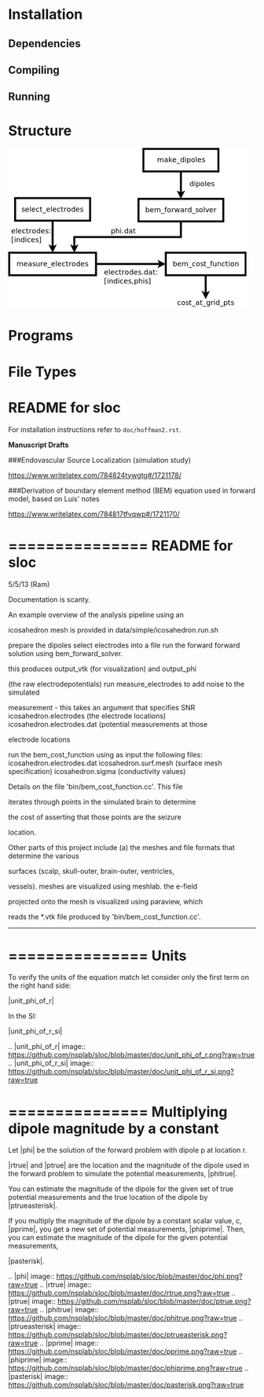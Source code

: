 Installation
============

Dependencies
------------

Compiling
---------

Running
-------


Structure
=========

![Alt text](https://github.com/nsplab/sloc/blob/master/doc/block_diag.png?raw=true )


Programs
========


File Types
==========


README for sloc
===============

For installation instructions refer to ``doc/hoffman2.rst``.

**Manuscript Drafts**

###Endovascular Source Localization (simulation study)

https://www.writelatex.com/784824tywgtg#/1721178/

###Derivation of boundary element method (BEM) equation used in forward model, based on Luis' notes

https://www.writelatex.com/784817tfvqwp#/1721170/

===============
README for sloc
===============

5/5/13 (Ram)

Documentation is scanty.

An example overview of the analysis pipeline using an 

icosahedron mesh is provided in data/simple/icosahedron.run.sh

prepare the dipoles
select electrodes into a file
run the forward forward solution using bem_forward_solver. 

this produces output_vtk (for visualization) and output_phi 

(the raw electrodepotentials)
run measure_electrodes to add noise to the simulated 

measurement - this takes an argument that specifies SNR
  icosahedron.electrodes (the electrode locations)
  icosahedron.electrodes.dat (potential measurements at those 

electrode locations

run the bem_cost_function using as input the following files:
  icosahedron.electrodes.dat
  icosahedron.surf.mesh (surface mesh specification)
  icosahedron.sigma (conductivity values)


Details on the file 'bin/bem_cost_function.cc'.  This file 

iterates through points in the simulated brain to determine 

the cost of asserting that those points are the seizure 

location.

Other parts of this project include 
(a) the meshes and file formats that determine the various 

surfaces (scalp, skull-outer, brain-outer, ventricles, 

vessels).  meshes are visualized using meshlab.  the e-field 

projected onto the mesh is visualized using paraview, which 

reads the \*.vtk file produced by 'bin/bem_cost_function.cc'.

---

===============
Units
===============
To verify the units of the equation match let consider only the first term on the right hand side:

|unit_phi_of_r|

In the SI:

|unit_phi_of_r_si|

.. |unit_phi_of_r| image:: https://github.com/nsplab/sloc/blob/master/doc/unit_phi_of_r.png?raw=true 
.. |unit_phi_of_r_si| image:: https://github.com/nsplab/sloc/blob/master/doc/unit_phi_of_r_si.png?raw=true 

===============
Multiplying dipole magnitude by a constant 
===============
Let |phi| be the solution of the forward problem with dipole p at location r. 

|rtrue| and |ptrue| are the location and the magnitude of the dipole used in the
forward problem to simulate the potential measurements, |phitrue|.

You can estimate the magnitude of the dipole for the given set of true potential 
measurements and the true location of the dipole by |ptrueasterisk|.

If you multiply the magnitude of the dipole by a constant scalar value, c, 
|pprime|, you get a new set of potential measurements, |phiprime|. Then, you
can estimate the magnitude of the dipole for the given potential measurements,

|pasterisk|.

.. |phi| image:: https://github.com/nsplab/sloc/blob/master/doc/phi.png?raw=true 
.. |rtrue| image:: https://github.com/nsplab/sloc/blob/master/doc/rtrue.png?raw=true 
.. |ptrue| image:: https://github.com/nsplab/sloc/blob/master/doc/ptrue.png?raw=true 
.. |phitrue| image:: https://github.com/nsplab/sloc/blob/master/doc/phitrue.png?raw=true 
.. |ptrueasterisk| image:: https://github.com/nsplab/sloc/blob/master/doc/ptrueasterisk.png?raw=true 
.. |pprime| image:: https://github.com/nsplab/sloc/blob/master/doc/pprime.png?raw=true 
.. |phiprime| image:: https://github.com/nsplab/sloc/blob/master/doc/phiprime.png?raw=true 
.. |pasterisk| image:: https://github.com/nsplab/sloc/blob/master/doc/pasterisk.png?raw=true 

